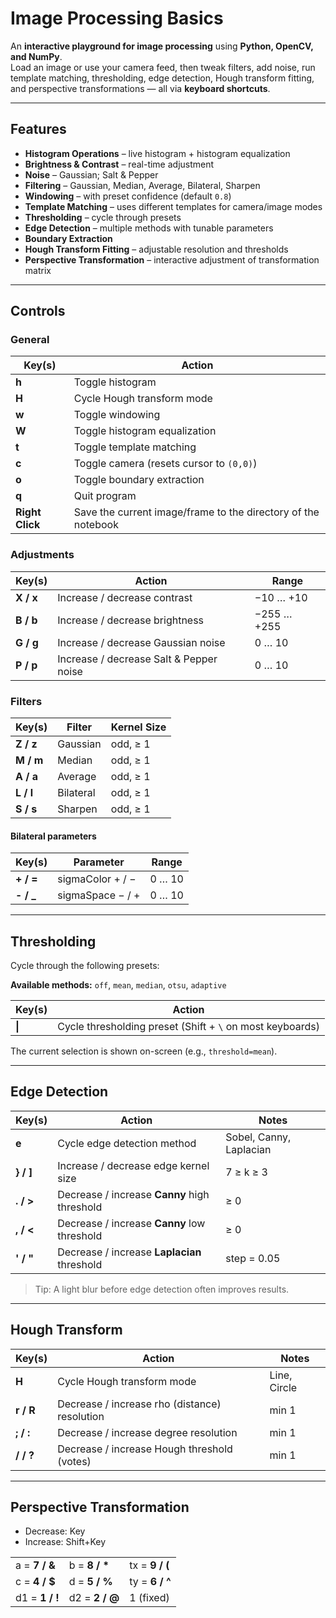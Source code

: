 # Image Processing Basics

An **interactive playground for image processing** using **Python, OpenCV, and NumPy**.  
Load an image or use your camera feed, then tweak filters, add noise, run template matching, thresholding, edge detection, Hough transform fitting, and perspective transformations — all via **keyboard shortcuts**.

---

## Features

* **Histogram Operations** – live histogram + histogram equalization
* **Brightness & Contrast** – real-time adjustment
* **Noise** – Gaussian; Salt & Pepper
* **Filtering** – Gaussian, Median, Average, Bilateral, Sharpen
* **Windowing** – with preset confidence (default `0.8`)
* **Template Matching** – uses different templates for camera/image modes
* **Thresholding** – cycle through presets
* **Edge Detection** – multiple methods with tunable parameters
* **Boundary Extraction**
* **Hough Transform Fitting** – adjustable resolution and thresholds
* **Perspective Transformation** – interactive adjustment of transformation matrix

---

## Controls

### General

| Key(s)      | Action                                   |
| ----------- | ---------------------------------------- |
| **h**       | Toggle histogram                         |
| **H**       | Cycle Hough transform mode               |
| **w**       | Toggle windowing                         |
| **W**       | Toggle histogram equalization            |
| **t**       | Toggle template matching                 |
| **c**       | Toggle camera (resets cursor to `(0,0)`) |
| **o**       | Toggle boundary extraction               |
| **q**       | Quit program                             |
| **Right Click** | Save the current image/frame to the directory of the notebook |

### Adjustments

| Key(s)    | Action                                  | Range       |
| --------- | --------------------------------------- | ----------- |
| **X / x** | Increase / decrease contrast            | −10 … +10   |
| **B / b** | Increase / decrease brightness          | −255 … +255 |
| **G / g** | Increase / decrease Gaussian noise      | 0 … 10      |
| **P / p** | Increase / decrease Salt & Pepper noise | 0 … 10      |

### Filters

| Key(s)    | Filter    | Kernel Size |
| --------- | --------- | ----------- |
| **Z / z** | Gaussian  | odd, ≥ 1    |
| **M / m** | Median    | odd, ≥ 1    |
| **A / a** | Average   | odd, ≥ 1    |
| **L / l** | Bilateral | odd, ≥ 1    |
| **S / s** | Sharpen   | odd, ≥ 1    |

#### Bilateral parameters

| Key(s)     | Parameter        | Range  |
| ---------- | ---------------- | ------ |
| **+ / =**  | sigmaColor + / − | 0 … 10 |
| **- / \_** | sigmaSpace − / + | 0 … 10 |

---

## Thresholding

Cycle through the following presets:

**Available methods:** `off`, `mean`, `median`, `otsu`, `adaptive`

| Key(s) | Action                                                    |
| ------ | --------------------------------------------------------- |
| **\|** | Cycle thresholding preset (Shift + `\` on most keyboards) |

The current selection is shown on-screen (e.g., `threshold=mean`).

---

## Edge Detection

| Key(s)    | Action                                       | Notes                  |
| --------- | -------------------------------------------- | ---------------------- |
| **e**     | Cycle edge detection method                  | Sobel, Canny, Laplacian|
| **} / ]** | Increase / decrease edge kernel size         | 7 ≥ k ≥ 3              |
| **. / >** | Decrease / increase **Canny** high threshold | ≥ 0                    |
| **, / <** | Decrease / increase **Canny** low threshold  | ≥ 0                    |
| **' / "** | Decrease / increase **Laplacian** threshold  | step = 0.05            |

> Tip: A light blur before edge detection often improves results.

---

## Hough Transform

| Key(s)    | Action                                        | Notes                |
| --------- | --------------------------------------------- | -------------------- |
| **H**     | Cycle Hough transform mode                    | Line, Circle         |
| **r / R** | Decrease / increase rho (distance) resolution | min 1                |
| **; / :** | Decrease / increase degree resolution         | min 1                |
| **/ / ?** | Decrease / increase Hough threshold (votes)   | min 1                |

---

## Perspective Transformation
- Decrease: Key
- Increase: Shift+Key

|                    |                    |            |
| ------------------ | ------------------ | ---------- |
| a = **7 / &** | b = **8 / \*** | tx = **9 / (** |
| c = **4 / $** | d = **5 / %** | ty = **6 / ^** |
| d1 = **1 / !** | d2 = **2 / @** | 1 (fixed) |
